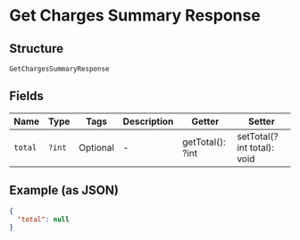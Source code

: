 
# Get Charges Summary Response

## Structure

`GetChargesSummaryResponse`

## Fields

| Name | Type | Tags | Description | Getter | Setter |
|  --- | --- | --- | --- | --- | --- |
| `total` | `?int` | Optional | - | getTotal(): ?int | setTotal(?int total): void |

## Example (as JSON)

```json
{
  "total": null
}
```

